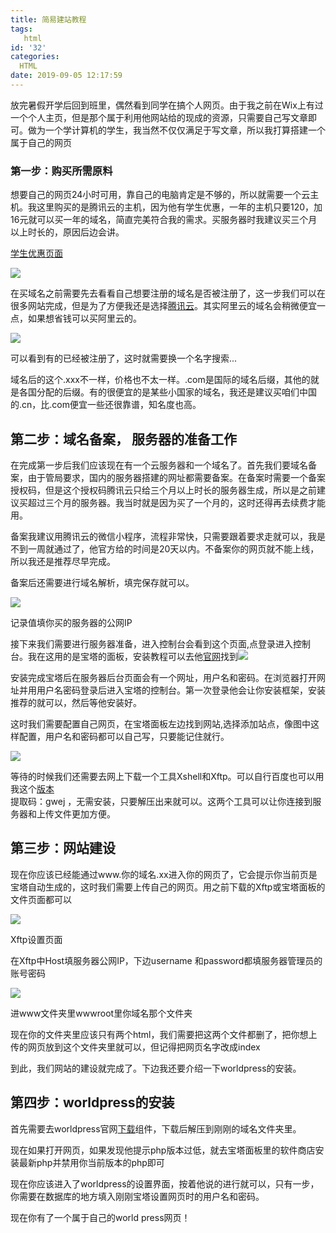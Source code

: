 ```yaml
---
title: 简易建站教程
tags:
   html
id: '32'
categories:
  HTML
date: 2019-09-05 12:17:59
---
```


放完暑假开学后回到班里，偶然看到同学在搞个人网页。由于我之前在Wix上有过一个个人主页，但是那个属于利用他网站给的现成的资源，只需要自己写文章即可。做为一个学计算机的学生，我当然不仅仅满足于写文章，所以我打算搭建一个属于自己的网页

### 第一步：购买所需原料

想要自己的网页24小时可用，靠自己的电脑肯定是不够的，所以就需要一个云主机。我这里购买的是腾讯云的主机，因为他有学生优惠，一年的主机只要120，加16元就可以买一年的域名，简直完美符合我的需求。买服务器时我建议买三个月以上时长的，原因后边会讲。

[学生优惠页面](https://sp0.baidu.com/9q9JcDHa2gU2pMbgoY3K/adrc.php?t=06KL00c00fALeK30dWk-0awHAsKpIgKI00000ryI5NC00000vOPxvZ.THLnvVAvdnm0UWdBmy-bIfK15yuWuAc4uj9-nj0snAnvPWc0IHdKrHnzP17jrj0YnRDzPWRkfRFanj6znYc1PDcvnWc3f6K95gTqFhdWpyfqn1c3PHRsPHRkrausThqbpyfqnHm0uHdCIZwsT1CEQvP_ULNbQMw-UhP-UMf8mvqVQv7WIaqWmydsIgnOuMFEUNPEIgFWuHdMILGWIz3zPHD4PHb3QWcdnHbdrH68nWRkrHR4raudIAdxUyNbpgNV5yPsuaudIAdxpyfquLIlmLT8nWRkrHR4ra3zPHD4PHb3QWcdnHbdrH60mLFW5HR3rjRv&tpl=tpl_11534_19968_16032&l=1513987557&attach=location%3D%26linkName%3D%25E6%2596%2587%25E5%25AD%2597%25E5%2588%2597%25E8%25A1%25A8-%25E7%25AC%25AC1%25E8%25A1%258C%25E6%2596%2587%25E6%259C%25AC%26linkText%3D%255B%25E4%25BA%2591%252B%25E6%25A0%25A1%25E5%259B%25AD%255D%25E5%25AD%25A6%25E7%2594%259F%25E4%25BA%2591%25E6%259C%258D%25E5%258A%25A1%25E5%2599%25A8%25E4%25BD%2593%25E9%25AA%258C%25E5%25A5%2597%25E9%25A4%259010%25E5%2585%2583%252F%25E6%259C%2588%26xp%3Did(%2522m3285505518_canvas%2522)%252FDIV%255B1%255D%252FDIV%255B2%255D%252FDIV%255B1%255D%252FUL%255B1%255D%252FLI%255B1%255D%252FA%255B1%255D%26linkType%3D%26checksum%3D84&ie=utf-8&f=8&tn=baidu&wd=%E8%85%BE%E8%AE%AF%E4%BA%91&rqlang=cn&inputT=1812)

![](http://www.zhaoxuanlang.cn/wp-content/uploads/2019/09/image-1024x401.png)

在买域名之前需要先去看看自己想要注册的域名是否被注册了，这一步我们可以在很多网站完成，但是为了方便我还是选择[腾讯云](https://dnspod.cloud.tencent.com/)。其实阿里云的域名会稍微便宜一点，如果想省钱可以买阿里云的。

![](http://www.zhaoxuanlang.cn/wp-content/uploads/2019/09/image-1-1024x679.png)

可以看到有的已经被注册了，这时就需要换一个名字搜索...  

域名后的这个.xxx不一样，价格也不太一样。.com是国际的域名后缀，其他的就是各国分配的后缀。有的很便宜的是某些小国家的域名，我还是建议买咱们中国的.cn，比.com便宜一些还很靠谱，知名度也高。

## 第二步：域名备案， 服务器的准备工作

在完成第一步后我们应该现在有一个云服务器和一个域名了。首先我们要域名备案，由于管局要求，国内的服务器搭建的网址都需要备案。在备案时需要一个备案授权码，但是这个授权码腾讯云只给三个月以上时长的服务器生成，所以是之前建议买超过三个月的服务器。我当时就是因为买了一个月的，这时还得再去续费才能用。

备案我建议用腾讯云的微信小程序，流程非常快，只需要跟着要求走就可以，我是不到一周就通过了，他官方给的时间是20天以内。不备案你的网页就不能上线，所以我还是推荐尽早完成。

备案后还需要进行域名解析，填完保存就可以。

![](http://www.zhaoxuanlang.cn/wp-content/uploads/2019/09/image-3-1024x538.png)

记录值填你买的服务器的公网IP

接下来我们需要进行服务器准备，进入控制台会看到这个页面,点登录进入控制台。我在这用的是宝塔的面板，安装教程可以去他[官网](https://www.bt.cn/)找到![](http://www.zhaoxuanlang.cn/wp-content/uploads/2019/09/PTQ8FE273SESX26I.png)

安装完成宝塔后在服务器后台页面会有一个网址，用户名和密码。在浏览器打开网址并用用户名密码登录后进入宝塔的控制台。第一次登录他会让你安装框架，安装推荐的就可以，然后等他安装好。

这时我们需要配置自己网页，在宝塔面板左边找到网站,选择添加站点，像图中这样配置，用户名和密码都可以自己写，只要能记住就行。

![](http://www.zhaoxuanlang.cn/wp-content/uploads/2019/09/image-2-1024x566.png)

等待的时候我们还需要去网上下载一个工具Xshell和Xftp。可以自行百度也可以用我这个[版本](https://pan.baidu.com/s/1Tu8UMCjk2_cH114imOxbRQ )  
提取码：gwej ，无需安装，只要解压出来就可以。这两个工具可以让你连接到服务器和上传文件更加方便。

## 第三步：网站建设

现在你应该已经能通过www.你的域名.xx进入你的网页了，它会提示你当前页是宝塔自动生成的，这时我们需要上传自己的网页。用之前下载的Xftp或宝塔面板的文件页面都可以

![](http://www.zhaoxuanlang.cn/wp-content/uploads/2019/09/image-4-832x1024.png)

Xftp设置页面

在Xftp中Host填服务器公网IP，下边username 和password都填服务器管理员的账号密码

![](http://www.zhaoxuanlang.cn/wp-content/uploads/2019/09/image-5-1024x627.png)

进www文件夹里wwwroot里你域名那个文件夹


现在你的文件夹里应该只有两个html，我们需要把这两个文件都删了，把你想上传的网页放到这个文件夹里就可以，但记得把网页名字改成index

到此，我们网站的建设就完成了。下边我还要介绍一下worldpress的安装。

## 第四步：worldpress的安装

首先需要去worldpress官网[下载](https://cn.wordpress.org/download/)组件，下载后解压到刚刚的域名文件夹里。

现在如果打开网页，如果发现他提示php版本过低，就去宝塔面板里的软件商店安装最新php并禁用你当前版本的php即可

现在你应该进入了worldpress的设置界面，按着他说的进行就可以，只有一步，你需要在数据库的地方填入刚刚宝塔设置网页时的用户名和密码。

现在你有了一个属于自己的world press网页！